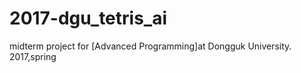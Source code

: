 # 2017-dgu_tetris_ai

midterm project for [Advanced Programming]at Dongguk University. 2017,spring 
